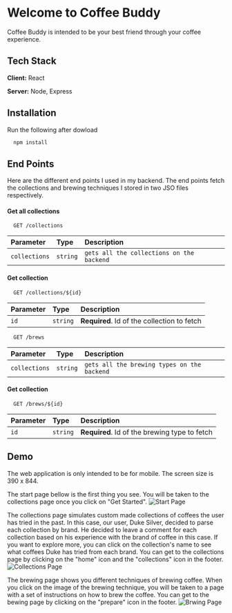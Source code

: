 
# Welcome to Coffee Buddy

Coffee Buddy is intended to be your best friend through your coffee experience. 




## Tech Stack

**Client:** React

**Server:** Node, Express


## Installation

Run the following after dowload

```bash
  npm install 
```
    


## End Points 
 
 Here are the different end points I used in my backend. The end points fetch the collections and brewing techniques I stored in two JSO files respectively.

#### Get all collections

```http
  GET /collections
```

| Parameter | Type     | Description                |
| :-------- | :------- | :------------------------- |
| `collections` | `string` | `gets all the collections on the backend` |

#### Get collection 

```http
  GET /collections/${id}
```

| Parameter | Type     | Description                       |
| :-------- | :------- | :-------------------------------- |
| `id`      | `string` | **Required**. Id of the collection to fetch |

```http
  GET /brews
```

| Parameter | Type     | Description                |
| :-------- | :------- | :------------------------- |
| `collections` | `string` | `gets all the brewing types on the backend` |

#### Get collection 

```http
  GET /brews/${id}
```

| Parameter | Type     | Description                       |
| :-------- | :------- | :-------------------------------- |
| `id`      | `string` | **Required**. Id of the brewing type to fetch |
## Demo
The web application is only intended to be for mobile. The screen size is 390 x 844. 

The start page bellow is the first thing you see. You will be taken to the collections page once you click on "Get Started".
![Start Page](./public/readme_images/shot.gif)

The collections page simulates custom made collections of coffees the user has tried in the past. In this case, our user, Duke Silver, decided to parse each collection by brand. He decided to leave a comment for each collection based on his experience with the brand of coffee in this case. If you want to explore more, you can click on the collection's name to see what coffees Duke has tried from each brand. 
You can get to the collections page by clicking on the "home" icon and the "collections" icon in the footer. 
![Collections Page](./public/readme_images/collect.png)

The brewing page shows you different techniques of brewing coffee. When you click on the image of the brewing technique, you will be taken to a page with a set of instructions on how to brew the coffee. 
You can get to the bewing page by clicking on the "prepare" icon in the footer. 
![Brwing Page](./public/readme_images/prep.png)
